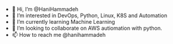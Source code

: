 - 👋 Hi, I’m @HaniHammadeh
- 👀 I’m interested in DevOps, Python, Linux, K8S and Automation
- 🌱 I’m currently learning Machine Learning 
- 💞️ I’m looking to collaborate on AWS autiomation with python.
- 📫 How to reach me @hanihammadeh

<!---
HaniHammadeh/HaniHammadeh is a ✨ special ✨ repository because its `README.md` (this file) appears on your GitHub profile.
You can click the Preview link to take a look at your changes.
--->
